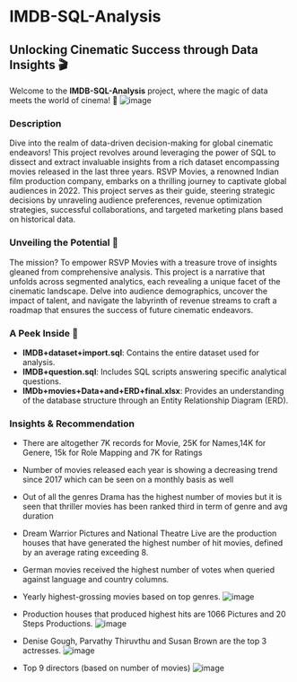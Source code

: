 # IMDB-SQL-Analysis

## Unlocking Cinematic Success through Data Insights 🎬

Welcome to the **IMDB-SQL-Analysis** project, where the magic of data meets the world of cinema! 🌟
![image](https://github.com/rhythmbhavsar/IMDB-SQL-Analysis/assets/98228696/adc34892-0d10-435b-b254-a37c557f153a)


### Description

Dive into the realm of data-driven decision-making for global cinematic endeavors! This project revolves around leveraging the power of SQL to dissect and extract invaluable insights from a rich dataset encompassing movies released in the last three years. RSVP Movies, a renowned Indian film production company, embarks on a thrilling journey to captivate global audiences in 2022. This project serves as their guide, steering strategic decisions by unraveling audience preferences, revenue optimization strategies, successful collaborations, and targeted marketing plans based on historical data.

### Unveiling the Potential 🚀

The mission? To empower RSVP Movies with a treasure trove of insights gleaned from comprehensive analysis. This project is a narrative that unfolds across segmented analytics, each revealing a unique facet of the cinematic landscape. Delve into audience demographics, uncover the impact of talent, and navigate the labyrinth of revenue streams to craft a roadmap that ensures the success of future cinematic endeavors.

### A Peek Inside 📂

- **IMDB+dataset+import.sql**: Contains the entire dataset used for analysis.
- **IMDB+question.sql**: Includes SQL scripts answering specific analytical questions.
- **IMDb+movies+Data+and+ERD+final.xlsx**: Provides an understanding of the database structure through an Entity Relationship Diagram (ERD).

### Insights & Recommendation

- There are altogether 7K records for Movie, 25K for Names,14K for 
Genere, 15k for Role Mapping and 7K for Ratings
- Number of movies released each year is showing a decreasing trend 
since 2017 which can be seen on a monthly basis as well
- Out of all the genres Drama has the highest number of movies but it 
is seen that thriller movies has been ranked third in term of genre and 
avg duration
- Dream Warrior Pictures and National Theatre Live are the production 
houses that have generated the highest number of hit movies, 
defined by an average rating exceeding 8.
- German movies received the highest number of votes when queried 
against language and country columns.
- Yearly highest-grossing movies based on top genres.
  ![image](https://github.com/rhythmbhavsar/IMDB-SQL-Analysis/assets/98228696/ccdfbd9b-cd73-445a-9765-726d16b9b5a2)

- Production houses that produced highest hits are 1066 Pictures 
and 20 Steps Productions.
![image](https://github.com/rhythmbhavsar/IMDB-SQL-Analysis/assets/98228696/c8531567-bdd5-4e72-802b-7d556ab63e33)

- Denise Gough, Parvathy Thiruvthu and Susan Brown 
are the top 3 actresses.
![image](https://github.com/rhythmbhavsar/IMDB-SQL-Analysis/assets/98228696/5d7e4788-a3dd-448e-9437-ed7ed74a6bea)

- Top 9 directors (based on number of movies)
  ![image](https://github.com/rhythmbhavsar/IMDB-SQL-Analysis/assets/98228696/ac444543-885a-45d2-9c7c-010ec43ad838)

